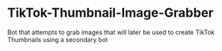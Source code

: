 # TikTok-Thumbnail-Image-Grabber
Bot that attempts to grab images that will later be used to create TikTok Thumbnails using a secondary bot
